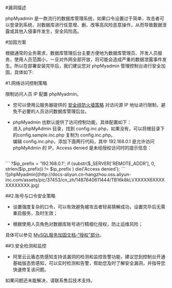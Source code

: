 #漏洞描述

phpMyadmin 是一款流行的数据库管理系统，如果口令设置过于简单，攻击者可以登录到系统，对数据库进行任意增、删、改等高风险恶意操作，从而导致数据泄露或其他入侵事件发生，安全风险高。

#加固方案

根据通常的业务需求，数据库管理后台主要方便地为数据库管理员、开发人员服务，使用人员范围小，一旦对外网全部开放，将可能会造成严重的数据泄露事件发生。所以在部署安装完毕后，我们建议您对 phpMyadmin 管理控制台进行安全加固，具体如下:

#1.网络访问控制策略

限制访问人员 IP 配置 phpMyadmin。

- 您可以使用云服务器提供的 [安全组防火墙策略](https://help.aliyun.com/document_detail/25475.html?spm=5176.7737453.2.3.aRWi0J) 对访问源 IP 地址进行限制，避免不必要的人员访问数据库管理后台。

- phpMyadmin 也默认提供了访问控制功能，具体配置如下：<br>
进入 phpMyAdmin 目录，找到 config.inc.php，如果没有，可以将根目录下的config.sample.inc.php 复制为 config.inc.php。<br>
编辑 config.inc.php，添加下面两行代码，其中 192.168.0.1 是允许访问 phpMyAdmin 的 IP，Access denied 是未经授权访问时的提示信息：
<br>
```
?$ip_prefix = '192.168.0.1';
if (substr($_SERVER['REMOTE_ADDR'], 0, strlen($ip_prefix)) != $ip_prefix ) die('Access denied');
```
<br>
![phpMyadmin](http://docs-aliyun.cn-hangzhou.oss.aliyun-inc.com/assets/pic/37453/cn_zh/1487640611444/TB16k8kLVXXXXX6XXXXXXXXXXXX.jpg)

##2.账号与口令安全策略

- 设置强度复杂的口令，可以有效避免被攻击者轻易猜解成功，设置完毕后无需重启服务，及时生效；

- 根据使用人员角色对数据库账号进行精细化授权，防止运维风险；

具体可以参见 [MySQL服务加固文档-“授权”部分](https://help.aliyun.com/document_detail/49568.html?spm=5176.7737453.2.4.aRWi0J)。

##3.安全检测和监控

- 阿里云云盾态势感知支持该漏洞的检测和监控告警功能，建议您到控制台开通基础版态势感知，可以实时检测和告警，帮助您及时了解安全漏洞，并指导您快速修复该问题。

如果问题还未能解决，请联系售后技术支持。